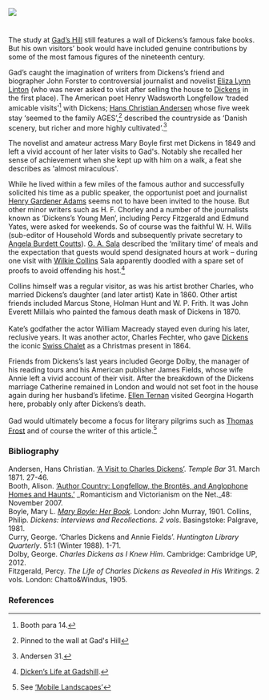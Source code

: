 <a href="https://beta.kent-maps.online"><img src="https://beta.kent-maps.online/juncture/ve-button.png"></a>
<param ve-config title="Dickens and Friends" author="Professor Carolyn Oulton" layout="vtl" banner="https://raw.githubusercontent.com/kent-map/images/main/dickens/Grammar_School_Gate_Rochester.jpg">

<param ve-entity eid="Q729006" aliases="Chatham">
<param ve-entity eid="Q5068781" aliases="Chalk">
<param ve-entity eid="Q922739" aliases="Broadstairs">
<param ve-entity eid="Q375314" aliases="Folkestone">
<param ve-entity eid="Q29303" aliases="Canterbury">
<param ve-entity eid="Q507517" aliases="Rochester">

#

The study at [Gad’s Hill](/dickens/dickens-gads-hill) still features a wall of Dickens’s famous fake books. But his own visitors’ book would have included genuine contributions by some of the most famous figures of the nineteenth century.
<param ve-image url="https://upload.wikimedia.org/wikipedia/commons/6/60/Engraving_of_Dickens_at_Gad%27s_Hill%2C_Samuel_Hollyer.png" label="Engraving of Dickens at Gad's Hill" attribution="Samuel Hollyer, Public domain, via Wikimedia Commons">

Gad’s caught the imagination of writers from Dickens’s friend and biographer John Forster to controversial journalist and novelist [Eliza Lynn Linton](/19c/19c-lynn-linton-biography) (who was never asked to visit after selling the house to [Dickens](/dickens) in the first place). The American poet Henry Wadsworth Longfellow ‘traded amicable visits’[^ref1]  with Dickens; [Hans Christian Andersen](/19c/19c-christian-andersen) whose five week stay ‘seemed to the family AGES’,[^ref2]  described the countryside as ‘Danish scenery, but richer and more highly cultivated’.[^ref3]
<param ve-image url="https://upload.wikimedia.org/wikipedia/commons/a/a7/Henry_Wadsworth_Longfellow%2C_photographed_by_Julia_Margaret_Cameron_in_1868.jpg" label="Henry Wadsworth Longfellow" attribution="Julia Margaret Cameron, Public domain, via Wikimedia Commons">

The novelist and amateur actress Mary Boyle first met Dickens in 1849 and left a vivid account of her later visits to Gad's. Notably she recalled her sense of achievement when she kept up with him on a walk, a feat she describes as 'almost miraculous'.

While he lived within a few miles of the famous author and successfully solicited his time as a public speaker, the opportunist poet and journalist [Henry Gardener Adams](/19c/19c-gardiner-adams-biography) seems not to have been invited to the house. But other minor writers such as H. F. Chorley and a number of the journalists known as ‘Dickens’s Young Men’, including Percy Fitzgerald and Edmund Yates, were asked for weekends. So of course was the faithful W. H. Wills (sub-editor of Household Words and subsequently private secretary to [Angela Burdett Coutts](/19c/19c-burdett-coutts-biography)). [G. A. Sala](/19c/19c-sala-biography) described the ‘military time’ of meals and the expectation that guests would spend designated hours at work – during one visit with [Wilkie Collins](/19c/19c-collins-biography) Sala apparently doodled with a spare set of proofs to avoid offending his host.[^ref4]  
<param ve-image url="https://upload.wikimedia.org/wikipedia/commons/6/65/George_Augustus_Sala_%28Waddy%2C_1872%29.jpg" label="George Augustus Sala" attribution="Frederick Waddy, Public domain, via Wikimedia Commons">

Collins himself was a regular visitor, as was his artist brother Charles, who married Dickens’s daughter (and later artist) Kate in 1860. Other artist friends included Marcus Stone, Holman Hunt and W. P. Frith. It was John Everett Millais who painted the famous death mask of Dickens in 1870.
<br><br>
Kate’s godfather the actor William Macready stayed even during his later, reclusive years. It was another actor, Charles Fechter, who gave [Dickens](/dickens/dickens-biography) the iconic [Swiss Chalet](/dickens/dickens-swiss-chalet) as a Christmas present in 1864.
<param ve-image url="https://upload.wikimedia.org/wikipedia/commons/4/49/Charles_Dickens_and_Charles_Fechter.jpg" label="Charles Dickens and Charles Fechter" attribution="Internet Archive Book Images, No restrictions, via Wikimedia Commons">

Friends from Dickens’s last years included George Dolby, the manager of his reading tours and his American publisher James Fields, whose wife Annie left a vivid account of their visit. After the breakdown of the Dickens marriage Catherine remained in London and would not set foot in the house again during her husband’s lifetime. [Ellen Ternan](/19c/19c-ternan-biography) visited Georgina Hogarth here, probably only after Dickens’s death.
<br><br>
Gad would ultimately become a focus for literary pilgrims such as [Thomas Frost](/19c/19c-frost-biography) and of course the writer of this article.[^ref5] 
<param ve-image url="https://upload.wikimedia.org/wikipedia/commons/3/33/Ellen_Ternan.jpeg" label="Ellen Ternan" attribution="Unknown author, Public domain, via Wikimedia Commons">

### Bibliography

Andersen, Hans Christian. [‘A Visit to Charles Dickens’](https://books.google.co.uk/books?id=0j88AQAAMAAJ&newbks=0&printsec=frontcover&pg=PA28&dq=VISIT+GADSHILL&hl=en&redir_esc=y#v=onepage&q=VISIT%20GADSHILL&f=false). _Temple Bar_ 31. March 1871. 27-46.    
Booth, Alison. [‘Author Country: Longfellow, the Brontës, and Anglophone Homes and Haunts.’]( https://www.erudit.org/en/journals/ravon/1900-v1-n1-ravon1979/017438ar/) _Romanticism and Victorianism on the Net._48: November 2007.   
Boyle, Mary L. [_Mary Boyle: Her Book_](https://www.gutenberg.org/files/63748/63748-h/63748-h.htm). London: John Murray, 1901.
Collins, Philip. _Dickens: Interviews and Recollections. 2 vols_. Basingstoke: Palgrave, 1981.   
Curry, George. ‘Charles Dickens and Annie Fields’. _Huntington Library Quarterly_. 51:1 (Winter 1988). 1-71.   
Dolby, George. _Charles Dickens as I Knew Him_. Cambridge: Cambridge UP, 2012.   
Fitzgerald, Percy. _The Life of Charles Dickens as Revealed in His Writings_. 2 vols. London: Chatto&Windus, 1905.   

### References

[^ref1]:  Booth para 14.
[^ref2]:  Pinned to the wall at Gad's Hill
[^ref3]:  Andersen 31.
[^ref4]:  [Dicken’s Life at Gadshill](https://www.google.co.uk/books/edition/Pitman_s_Journal_of_Commercial_Education/U64UAAAAYAAJ?hl=en&gbpv=1&dq=%22G.+A.+SALA%22+AND+%22GAD%27S+HILL%22+AND++WILKIE&pg=PA542&printsec=frontcover).
[^ref5]: See [‘Mobile Landscapes’](/dickens/mobile-landscapes)

